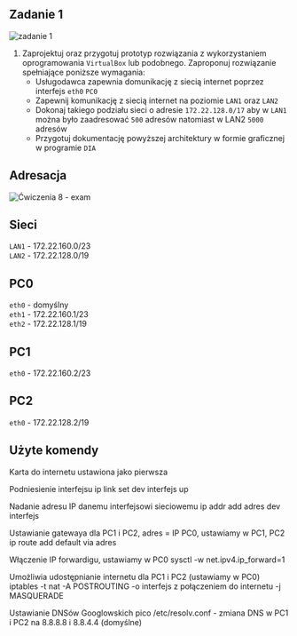 Zadanie 1
---------

![zadanie 1](zadanie-1.svg)

1. Zaprojektuj oraz przygotuj prototyp rozwiązania z wykorzystaniem oprogramowania ``VirtualBox`` lub podobnego. 
Zaproponuj rozwiązanie spełniające poniższe wymagania:
   * Usługodawca zapewnia domunikację z siecią internet poprzez interfejs ``eth0`` ``PC0``
   * Zapewnij komunikację z siecią internet na poziomie ``LAN1`` oraz ``LAN2``
   * Dokonaj takiego podziału sieci o adresie ``172.22.128.0/17`` aby w ``LAN1`` można było zaadresować ``500`` adresów natomiast w LAN2 ``5000`` adresów    
   * Przygotuj dokumentację powyższej architektury w formie graficznej w programie ``DIA``
   
Adresacja
---------
![Ćwiczenia 8 - exam](zadanie8.png)


Sieci
---------
``LAN1`` - 172.22.160.0/23  
``LAN2`` - 172.22.128.0/19  
 
PC0
---------
``eth0`` - domyślny  
``eth1`` - 172.22.160.1/23  
``eth2`` - 172.22.128.1/19  
 
PC1
---------
``eth0`` - 172.22.160.2/23  
 
PC2
---------
``eth0`` - 172.22.128.2/19   
 
Użyte komendy
---------
Karta do internetu ustawiona jako pierwsza

Podniesienie interfejsu
ip link set dev interfejs up

Nadanie adresu IP danemu interfejsowi sieciowemu
ip addr add adres dev interfejs

Ustawianie gatewaya dla PC1 i PC2, adres = IP PC0, ustawiamy w PC1, PC2
ip route add default via adres 

Włączenie IP forwardigu, ustawiamy w PC0
sysctl -w net.ipv4.ip_forward=1 

Umożliwia udostępnianie internetu dla PC1 i PC2 (ustawiamy w PC0)
iptables -t nat -A POSTROUTING -o interfejs z połączeniem do internetu -j MASQUERADE 

Ustawianie DNSów Googlowskich
pico /etc/resolv.conf - zmiana DNS w PC1 i PC2 na 8.8.8.8 i 8.8.4.4 (domyślne)
